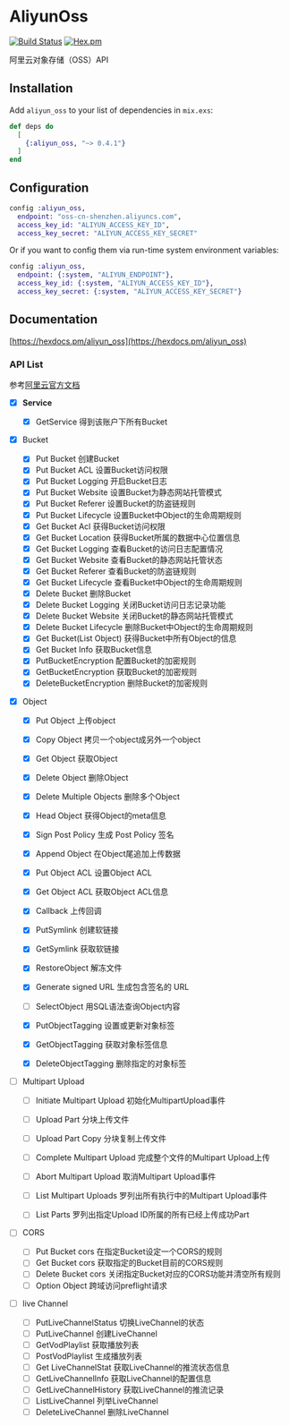# AliyunOss

[![Build Status](https://travis-ci.org/ug0/aliyun_oss.svg?branch=master)](https://travis-ci.org/ug0/aliyun_oss)
[![Hex.pm](https://img.shields.io/hexpm/v/aliyun_oss.svg)](https://hex.pm/packages/aliyun_oss)

阿里云对象存储（OSS）API

## Installation

Add `aliyun_oss` to your list of dependencies in `mix.exs`:

```elixir
def deps do
  [
    {:aliyun_oss, "~> 0.4.1"}
  ]
end
```


## Configuration
```elixir
config :aliyun_oss,
  endpoint: "oss-cn-shenzhen.aliyuncs.com",
  access_key_id: "ALIYUN_ACCESS_KEY_ID",
  access_key_secret: "ALIYUN_ACCESS_KEY_SECRET"
```
Or if you want to config them via run-time system environment variables:
```elixir
config :aliyun_oss,
  endpoint: {:system, "ALIYUN_ENDPOINT"},
  access_key_id: {:system, "ALIYUN_ACCESS_KEY_ID"},
  access_key_secret: {:system, "ALIYUN_ACCESS_KEY_SECRET"}
```

## Documentation
[https://hexdocs.pm/aliyun_oss](https://hexdocs.pm/aliyun_oss)


### API List

参考[阿里云官方文档](https://help.aliyun.com/document_detail/31948.html?spm=a2c4g.11186623.6.1037.520869cbKcHFcL)

- [x] **Service**

  - [x] GetService	得到该账户下所有Bucket

- [x] Bucket

  - [x] Put Bucket	创建Bucket
  - [x] Put Bucket ACL	设置Bucket访问权限
  - [x] Put Bucket Logging	开启Bucket日志
  - [x] Put Bucket Website	设置Bucket为静态网站托管模式
  - [x] Put Bucket Referer	设置Bucket的防盗链规则
  - [x] Put Bucket Lifecycle	设置Bucket中Object的生命周期规则
  - [x] Get Bucket Acl	获得Bucket访问权限
  - [x] Get Bucket Location	获得Bucket所属的数据中心位置信息
  - [x] Get Bucket Logging	查看Bucket的访问日志配置情况
  - [x] Get Bucket Website	查看Bucket的静态网站托管状态
  - [x] Get Bucket Referer	查看Bucket的防盗链规则
  - [x] Get Bucket Lifecycle	查看Bucket中Object的生命周期规则
  - [x] Delete Bucket	删除Bucket
  - [x] Delete Bucket Logging	关闭Bucket访问日志记录功能
  - [x] Delete Bucket Website	关闭Bucket的静态网站托管模式
  - [x] Delete Bucket Lifecycle	删除Bucket中Object的生命周期规则
  - [x] Get Bucket(List Object)	获得Bucket中所有Object的信息
  - [x] Get Bucket Info	获取Bucket信息
  - [x] PutBucketEncryption	配置Bucket的加密规则
  - [x] GetBucketEncryption	获取Bucket的加密规则
  - [x] DeleteBucketEncryption	删除Bucket的加密规则

- [x] Object

  - [x] Put Object	上传object
  - [x] Copy Object	拷贝一个object成另外一个object
  - [x] Get Object	获取Object
  - [x] Delete Object	删除Object
  - [x] Delete Multiple Objects	删除多个Object
  - [x] Head Object	获得Object的meta信息
  - [x] Sign Post Policy	生成 Post Policy 签名
  - [x] Append Object	在Object尾追加上传数据
  - [x] Put Object ACL	设置Object ACL
  - [x] Get Object ACL	获取Object ACL信息
  - [x] Callback	上传回调
  - [x] PutSymlink	创建软链接
  - [x] GetSymlink	获取软链接
  - [x] RestoreObject	解冻文件
  - [x] Generate signed URL 生成包含签名的 URL
  - [ ] SelectObject	用SQL语法查询Object内容
  - [x] PutObjectTagging	设置或更新对象标签
  - [x] GetObjectTagging	获取对象标签信息
  - [x] DeleteObjectTagging	删除指定的对象标签


- [ ] Multipart Upload

  - [ ] Initiate Multipart Upload	初始化MultipartUpload事件
  - [ ] Upload Part	分块上传文件
  - [ ] Upload Part Copy	分块复制上传文件
  - [ ] Complete Multipart Upload	完成整个文件的Multipart Upload上传
  - [ ] Abort Multipart Upload	取消Multipart Upload事件
  - [ ] List Multipart Uploads	罗列出所有执行中的Multipart Upload事件
  - [ ] List Parts	罗列出指定Upload ID所属的所有已经上传成功Part


- [ ] CORS
  - [ ] Put Bucket cors	在指定Bucket设定一个CORS的规则
  - [ ] Get Bucket cors	获取指定的Bucket目前的CORS规则
  - [ ] Delete Bucket cors	关闭指定Bucket对应的CORS功能并清空所有规则
  - [ ] Option Object	跨域访问preflight请求

- [ ] live Channel
  - [ ] PutLiveChannelStatus	切换LiveChannel的状态
  - [ ] PutLiveChannel	创建LiveChannel
  - [ ] GetVodPlaylist	获取播放列表
  - [ ] PostVodPlaylist	生成播放列表
  - [ ] Get LiveChannelStat	获取LiveChannel的推流状态信息
  - [ ] GetLiveChannelInfo	获取LiveChannel的配置信息
  - [ ] GetLiveChannelHistory	获取LiveChannel的推流记录
  - [ ] ListLiveChannel	列举LiveChannel
  - [ ] DeleteLiveChannel	删除LiveChannel
